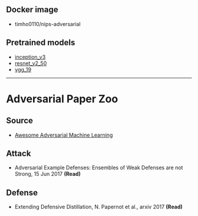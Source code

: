 ## Docker image
- timho0110/nips-adversarial

## Pretrained models
- [inception_v3](http://download.tensorflow.org/models/inception_v3_2016_08_28.tar.gz)
- [resnet_v2_50](http://download.tensorflow.org/models/resnet_v2_50_2017_04_14.tar.gz)
- [vgg_19](http://download.tensorflow.org/models/vgg_19_2016_08_28.tar.gz)

--------------------------------------

# Adversarial Paper Zoo

## Source
 - [Awesome Adversarial Machine Learning](https://github.com/yenchenlin/awesome-adversarial-machine-learning#awesome-adversarial-machine-learning-)

## Attack
 - Adversarial Example Defenses: Ensembles of Weak Defenses are not Strong, 15 Jun 2017 **(Read)**

## Defense
 - Extending Defensive Distillation, N. Papernot et al., arxiv 2017 **(Read)**
 